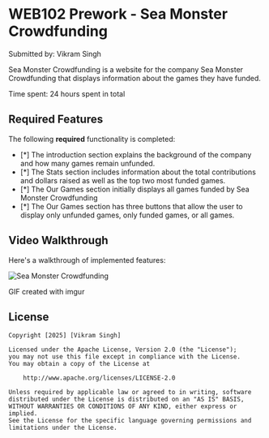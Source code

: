 # WEB102 Prework - Sea Monster Crowdfunding

Submitted by: Vikram Singh

Sea Monster Crowdfunding is a website for the company Sea Monster Crowdfunding that displays information about the games they have funded.

Time spent: 24 hours spent in total

## Required Features

The following **required** functionality is completed:

* [*] The introduction section explains the background of the company and how many games remain unfunded.
* [*] The Stats section includes information about the total contributions and dollars raised as well as the top two most funded games.
* [*] The Our Games section initially displays all games funded by Sea Monster Crowdfunding
* [*] The Our Games section has three buttons that allow the user to display only unfunded games, only funded games, or all games.

## Video Walkthrough

Here's a walkthrough of implemented features:

![Sea Monster Crowdfunding](https://i.imgur.com/j7xcxJ2.gif)

<!-- Replace this with whatever GIF tool you used! -->
GIF created with imgur  
<!-- Recommended tools:
[Kap](https://getkap.co/) for macOS
[ScreenToGif](https://www.screentogif.com/) for Windows
[peek](https://github.com/phw/peek) for Linux. -->

## License

    Copyright [2025] [Vikram Singh]

    Licensed under the Apache License, Version 2.0 (the "License");
    you may not use this file except in compliance with the License.
    You may obtain a copy of the License at

        http://www.apache.org/licenses/LICENSE-2.0

    Unless required by applicable law or agreed to in writing, software
    distributed under the License is distributed on an "AS IS" BASIS,
    WITHOUT WARRANTIES OR CONDITIONS OF ANY KIND, either express or implied.
    See the License for the specific language governing permissions and
    limitations under the License.
